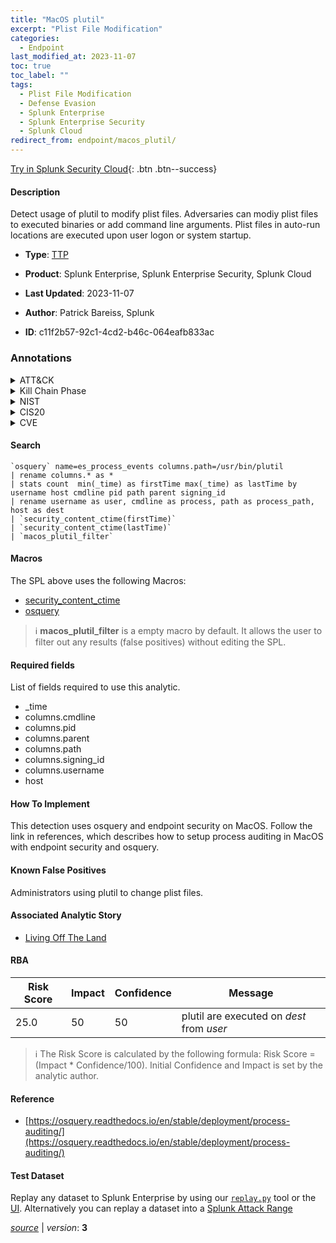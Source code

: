 ```yaml
---
title: "MacOS plutil"
excerpt: "Plist File Modification"
categories:
  - Endpoint
last_modified_at: 2023-11-07
toc: true
toc_label: ""
tags:
  - Plist File Modification
  - Defense Evasion
  - Splunk Enterprise
  - Splunk Enterprise Security
  - Splunk Cloud
redirect_from: endpoint/macos_plutil/
---
```




[Try in Splunk Security Cloud](https://www.splunk.com/en_us/cyber-security.html){: .btn .btn--success}

#### Description

Detect usage of plutil to modify plist files. Adversaries can modiy plist files to executed binaries or add command line arguments. Plist files in auto-run locations are executed upon user logon or system startup.

- **Type**: [TTP](https://github.com/splunk/security_content/wiki/Detection-Analytic-Types)
- **Product**: Splunk Enterprise, Splunk Enterprise Security, Splunk Cloud

- **Last Updated**: 2023-11-07
- **Author**: Patrick Bareiss, Splunk
- **ID**: c11f2b57-92c1-4cd2-b46c-064eafb833ac

### Annotations
<details>
  <summary>ATT&CK</summary>

<div markdown="1">

#### [ATT&CK](https://attack.mitre.org/)

| ID          | Technique   | Tactic         |
| ----------- | ----------- |--------------- |
| [T1647](https://attack.mitre.org/techniques/T1647/) | Plist File Modification | Defense Evasion |

</div>
</details>


<details>
  <summary>Kill Chain Phase</summary>

<div markdown="1">

* Exploitation


</div>
</details>


<details>
  <summary>NIST</summary>

<div markdown="1">

* DE.CM



</div>
</details>

<details>
  <summary>CIS20</summary>

<div markdown="1">

* CIS 10



</div>
</details>

<details>
  <summary>CVE</summary>

<div markdown="1">


</div>
</details>


#### Search

```
`osquery` name=es_process_events columns.path=/usr/bin/plutil 
| rename columns.* as * 
| stats count  min(_time) as firstTime max(_time) as lastTime by username host cmdline pid path parent signing_id 
| rename username as user, cmdline as process, path as process_path, host as dest 
| `security_content_ctime(firstTime)`
| `security_content_ctime(lastTime)` 
| `macos_plutil_filter`
```

#### Macros
The SPL above uses the following Macros:
* [security_content_ctime](https://github.com/splunk/security_content/blob/develop/macros/security_content_ctime.yml)
* [osquery](https://github.com/splunk/security_content/blob/develop/macros/osquery.yml)

> :information_source:
> **macos_plutil_filter** is a empty macro by default. It allows the user to filter out any results (false positives) without editing the SPL.



#### Required fields
List of fields required to use this analytic.
* _time
* columns.cmdline
* columns.pid
* columns.parent
* columns.path
* columns.signing_id
* columns.username
* host



#### How To Implement
This detection uses osquery and endpoint security on MacOS. Follow the link in references, which describes how to setup process auditing in MacOS with endpoint security and osquery.
#### Known False Positives
Administrators using plutil to change plist files.

#### Associated Analytic Story
* [Living Off The Land](/stories/living_off_the_land)




#### RBA

| Risk Score  | Impact      | Confidence   | Message      |
| ----------- | ----------- |--------------|--------------|
| 25.0 | 50 | 50 | plutil are executed on $dest$ from $user$ |


> :information_source:
> The Risk Score is calculated by the following formula: Risk Score = (Impact * Confidence/100). Initial Confidence and Impact is set by the analytic author.


#### Reference

* [https://osquery.readthedocs.io/en/stable/deployment/process-auditing/](https://osquery.readthedocs.io/en/stable/deployment/process-auditing/)



#### Test Dataset
Replay any dataset to Splunk Enterprise by using our [`replay.py`](https://github.com/splunk/attack_data#using-replaypy) tool or the [UI](https://github.com/splunk/attack_data#using-ui).
Alternatively you can replay a dataset into a [Splunk Attack Range](https://github.com/splunk/attack_range#replay-dumps-into-attack-range-splunk-server)




[*source*](https://github.com/splunk/security_content/tree/develop/detections/endpoint/macos_plutil.yml) \| *version*: **3**